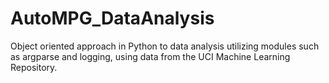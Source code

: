 # AutoMPG_DataAnalysis
Object oriented approach in Python to data analysis utilizing modules such as argparse and logging, using data from the UCI Machine Learning Repository.
